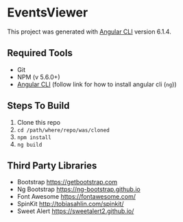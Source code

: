 # EventsViewer

This project was generated with [Angular CLI](https://github.com/angular/angular-cli) version 6.1.4.

## Required Tools

* Git
* NPM (v 5.6.0+)
* [Angular CLI](https://github.com/angular/angular-cli) (follow link for how to install angular cli (`ng`))

## Steps To Build

1. Clone this repo
2. `cd /path/where/repo/was/cloned`
3. `npm install`
4. `ng build`

## Third Party Libraries

* Bootstrap https://getbootstrap.com
* Ng Bootstrap https://ng-bootstrap.github.io
* Font Awesome https://fontawesome.com/
* SpinKit http://tobiasahlin.com/spinkit/
* Sweet Alert https://sweetalert2.github.io/
